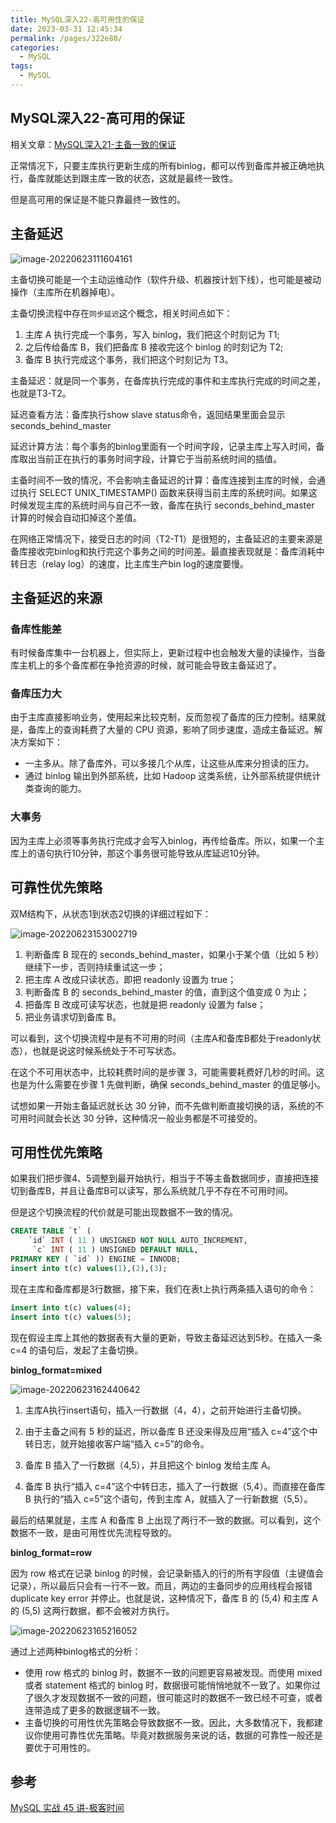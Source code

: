 ```yaml
---
title: MySQL深入22-高可用性的保证
date: 2023-03-31 12:45:34
permalink: /pages/322e80/
categories: 
  - MySQL
tags: 
  - MySQL
---
```

## MySQL深入22-高可用的保证

相关文章：[MySQL深入21-主备一致的保证](https://www.xiangxu999.com/archives/mysql%E6%B7%B1%E5%85%A521-%E4%B8%BB%E5%A4%87%E4%B8%80%E8%87%B4%E7%9A%84%E4%BF%9D%E8%AF%81)

正常情况下，只要主库执行更新生成的所有binlog，都可以传到备库并被正确地执行，备库就能达到跟主库一致的状态，这就是最终一致性。

但是高可用的保证是不能只靠最终一致性的。

## 主备延迟

![image-20220623111604161](https://blog-1300853183.cos.ap-chengdu.myqcloud.com/img/image-20220623111604161.png)

主备切换可能是一个主动运维动作（软件升级、机器按计划下线），也可能是被动操作（主库所在机器掉电）。

主备切换流程中存在`同步延迟`这个概念，相关时间点如下：

1. 主库 A 执行完成一个事务，写入 binlog，我们把这个时刻记为 T1;
2. 之后传给备库 B，我们把备库 B 接收完这个 binlog 的时刻记为 T2;
3. 备库 B 执行完成这个事务，我们把这个时刻记为 T3。

主备延迟：就是同一个事务，在备库执行完成的事件和主库执行完成的时间之差，也就是T3-T2。

延迟查看方法：备库执行show slave status命令，返回结果里面会显示seconds_behind_master

延迟计算方法：每个事务的binlog里面有一个时间字段，记录主库上写入时间，备库取出当前正在执行的事务时间字段，计算它于当前系统时间的插值。

主备时间不一致的情况，不会影响主备延迟的计算：备库连接到主库的时候，会通过执行 SELECT UNIX_TIMESTAMP() 函数来获得当前主库的系统时间。如果这时候发现主库的系统时间与自己不一致，备库在执行 seconds_behind_master 计算的时候会自动扣掉这个差值。

在网络正常情况下，接受日志的时间（T2-T1）是很短的，主备延迟的主要来源是备库接收完binlog和执行完这个事务之间的时间差。最直接表现就是：备库消耗中转日志（relay log）的速度，比主库生产bin log的速度要慢。

## 主备延迟的来源

### 备库性能差

有时候备库集中一台机器上，但实际上，更新过程中也会触发大量的读操作，当备库主机上的多个备库都在争抢资源的时候，就可能会导致主备延迟了。

### 备库压力大

由于主库直接影响业务，使用起来比较克制，反而忽视了备库的压力控制。结果就是，备库上的查询耗费了大量的 CPU 资源，影响了同步速度，造成主备延迟。解决方案如下：

- 一主多从。除了备库外，可以多接几个从库，让这些从库来分担读的压力。
- 通过 binlog 输出到外部系统，比如 Hadoop 这类系统，让外部系统提供统计类查询的能力。

### 大事务

因为主库上必须等事务执行完成才会写入binlog，再传给备库。所以，如果一个主库上的语句执行10分钟，那这个事务很可能导致从库延迟10分钟。

## 可靠性优先策略

双M结构下，从状态1到状态2切换的详细过程如下：

![image-20220623153002719](https://blog-1300853183.cos.ap-chengdu.myqcloud.com/img/image-20220623153002719.png)

1. 判断备库 B 现在的 seconds_behind_master，如果小于某个值（比如 5 秒）继续下一步，否则持续重试这一步；
2. 把主库 A 改成只读状态，即把 readonly 设置为 true；
3. 判断备库 B 的 seconds_behind_master 的值，直到这个值变成 0 为止；
4. 把备库 B 改成可读写状态，也就是把 readonly 设置为 false；
5. 把业务请求切到备库 B。

可以看到，这个切换流程中是有不可用的时间（主库A和备库B都处于readonly状态），也就是说这时候系统处于不可写状态。

在这个不可用状态中，比较耗费时间的是步骤 3，可能需要耗费好几秒的时间。这也是为什么需要在步骤 1 先做判断，确保 seconds_behind_master 的值足够小。

试想如果一开始主备延迟就长达 30 分钟，而不先做判断直接切换的话，系统的不可用时间就会长达 30 分钟，这种情况一般业务都是不可接受的。

## 可用性优先策略

如果我们把步骤4、5调整到最开始执行，相当于不等主备数据同步，直接把连接切到备库B，并且让备库B可以读写，那么系统就几乎不存在不可用时间。

但是这个切换流程的代价就是可能出现数据不一致的情况。

```sql
CREATE TABLE `t` (
	`id` INT ( 11 ) UNSIGNED NOT NULL AUTO_INCREMENT,
     `c` INT ( 11 ) UNSIGNED DEFAULT NULL,
PRIMARY KEY ( `id` )) ENGINE = INNODB;
insert into t(c) values(1),(2),(3);
```

现在主库和备库都是3行数据，接下来，我们在表t上执行两条插入语句的命令：

```sql
insert into t(c) values(4);
insert into t(c) values(5);
```

现在假设主库上其他的数据表有大量的更新，导致主备延迟达到5秒。在插入一条 c=4 的语句后，发起了主备切换。

**binlog_format=mixed**

![image-20220623162440642](https://blog-1300853183.cos.ap-chengdu.myqcloud.com/img/image-20220623162440642.png)

1. 主库A执行insert语句，插入一行数据（4，4），之前开始进行主备切换。
2. 由于主备之间有 5 秒的延迟，所以备库 B 还没来得及应用“插入 c=4”这个中转日志，就开始接收客户端“插入 c=5”的命令。

3. 备库 B 插入了一行数据（4,5），并且把这个 binlog 发给主库 A。
4. 备库 B 执行“插入 c=4”这个中转日志，插入了一行数据（5,4）。而直接在备库 B 执行的“插入 c=5”这个语句，传到主库 A，就插入了一行新数据（5,5）。

最后的结果就是，主库 A 和备库 B 上出现了两行不一致的数据。可以看到，这个数据不一致，是由可用性优先流程导致的。

**binlog_format=row**

因为 row 格式在记录 binlog 的时候，会记录新插入的行的所有字段值（主键值会记录），所以最后只会有一行不一致。而且，两边的主备同步的应用线程会报错 duplicate key error 并停止。也就是说，这种情况下，备库 B 的 (5,4) 和主库 A 的 (5,5) 这两行数据，都不会被对方执行。

![image-20220623165216052](https://blog-1300853183.cos.ap-chengdu.myqcloud.com/img/image-20220623165216052.png)

通过上述两种binlog格式的分析：

- 使用 row 格式的 binlog 时，数据不一致的问题更容易被发现。而使用 mixed 或者 statement 格式的 binlog 时，数据很可能悄悄地就不一致了。如果你过了很久才发现数据不一致的问题，很可能这时的数据不一致已经不可查，或者连带造成了更多的数据逻辑不一致。
- 主备切换的可用性优先策略会导致数据不一致。因此，大多数情况下，我都建议你使用可靠性优先策略。毕竟对数据服务来说的话，数据的可靠性一般还是要优于可用性的。

## 参考

[MySQL 实战 45 讲-极客时间](https://time.geekbang.org/column/intro/100020801?tab=catalog)